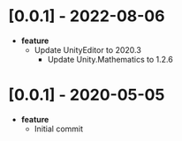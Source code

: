 # [0.0.1] - 2022-08-06

- **feature**
  - Update UnityEditor to 2020.3
    - Update Unity.Mathematics to 1.2.6

# [0.0.1] - 2020-05-05

- **feature**
    - Initial commit

